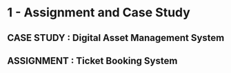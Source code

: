 # 1 - Assignment and Case Study

## CASE STUDY : Digital Asset Management System

## ASSIGNMENT : Ticket Booking System

